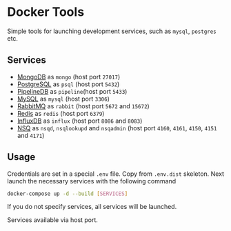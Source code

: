 # Docker Tools

Simple tools for launching development services, such as `mysql`, `postgres` etc.

## Services

- [MongoDB](https://www.mongodb.com) as `mongo` (host port `27017`) 
- [PostgreSQL](https://www.postgresql.org) as `psql` (host port `5432`)
- [PipelineDB](https://www.pipelinedb.com) as `pipeline`(host port `5433`)
- [MySQL](https://www.mysql.com) as `mysql` (host port `3306`)
- [RabbitMQ](https://www.rabbitmq.com) as `rabbit` (host port `5672` and `15672`)
- [Redis](https://redis.io) as `redis` (host port `6379`)
- [InfluxDB](https://www.influxdata.com/products/influxdb-overview/) as `influx` (host port `8086` and `8083`)
- [NSQ](https://nsq.io) as `nsqd`, `nsqlookupd` and `nsqadmin` (host port `4160`, `4161`, `4150`, `4151` and `4171`)

## Usage

Credentials are set in a special `.env` file. Copy from `.env.dist` skeleton. Next launch the necessary services with the 
following command

```bash
docker-compose up -d --build [SERVICES]
```

If you do not specify services, all services will be launched.

Services available via host port.